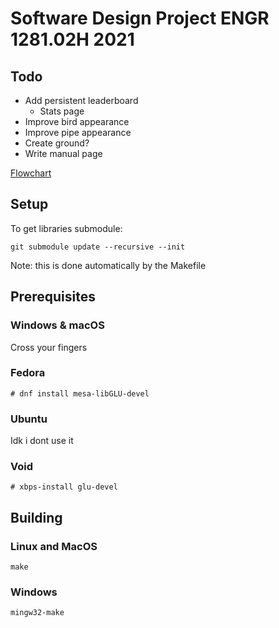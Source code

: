 # Software Design Project ENGR 1281.02H 2021

## Todo
* Add persistent leaderboard
  * Stats page
* Improve bird appearance
* Improve pipe appearance
* Create ground?
* Write manual page

[Flowchart](https://www.figma.com/file/E5ZmUvbhixMxcTwcUR0In5/SDP-21-Flowchart?node-id=0%3A1)

## Setup
To get libraries submodule:

    git submodule update --recursive --init

Note: this is done automatically by the Makefile

## Prerequisites

### Windows & macOS

Cross your fingers

### Fedora

    # dnf install mesa-libGLU-devel

### Ubuntu

Idk i dont use it

### Void

    # xbps-install glu-devel

## Building

### Linux and MacOS

    make

### Windows

    mingw32-make

